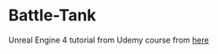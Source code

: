 # Battle-Tank
Unreal Engine 4 tutorial from Udemy course from [here](https://www.udemy.com/unrealcourse/learn/v4/overview)
